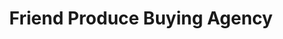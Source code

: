---
title: "Friend Produce Buying Agency"
url: /ganta/friend-produce-buying-agency/
shop: Gemüse & Obst
---